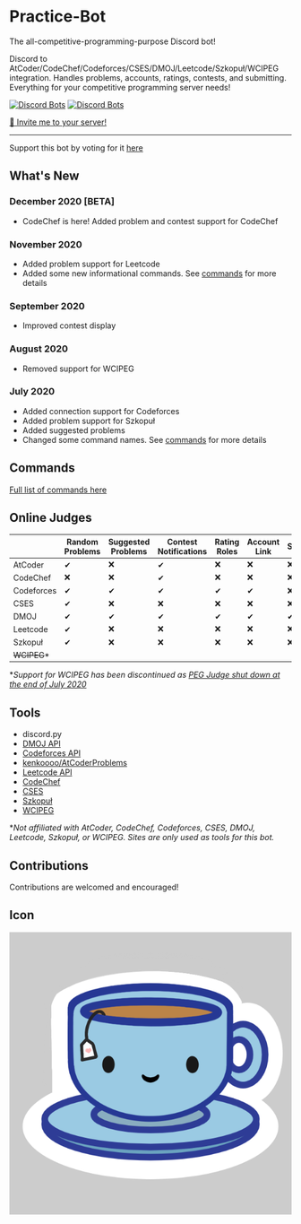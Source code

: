 # Practice-Bot
The all-competitive-programming-purpose Discord bot!

Discord to AtCoder/CodeChef/Codeforces/CSES/DMOJ/Leetcode/Szkopuł/WCIPEG integration. Handles problems, accounts, ratings, contests, and submitting. Everything for your competitive programming server needs!

[![Discord Bots](https://top.gg/api/widget/status/691416325557452861.svg)](https://top.gg/bot/691416325557452861)
[![Discord Bots](https://top.gg/api/widget/servers/691416325557452861.svg)](https://top.gg/bot/691416325557452861)

[🍵 Invite me to your server!](https://discord.com/api/oauth2/authorize?client_id=691416325557452861&permissions=402779152&scope=bot)

---

Support this bot by voting for it [here](https://top.gg/bot/691416325557452861/vote)

## What's New 

### December 2020 \[BETA\]
 * CodeChef is here! Added problem and contest support for CodeChef

### November 2020
 * Added problem support for Leetcode
 * Added some new informational commands. See [commands](https://github.com/kevinjycui/Practice-Bot/wiki/Commands) for more details

### September 2020
 * Improved contest display

### August 2020
 * Removed support for WCIPEG

### July 2020
 * Added connection support for Codeforces
 * Added problem support for Szkopuł
 * Added suggested problems
 * Changed some command names. See [commands](https://github.com/kevinjycui/Practice-Bot/wiki/Commands) for more details

## Commands
[Full list of commands here](https://github.com/kevinjycui/Practice-Bot/wiki/Commands)

## Online Judges
| | Random Problems | Suggested Problems | Contest Notifications | Rating Roles | Account Link | Submission |
|---|---|---|---|---|---|---|
| AtCoder | ✔ | ❌ | ✔ | ❌ | ❌ | ❌ |
| CodeChef | ❌ | ❌ | ✔ | ❌ | ❌ | ❌ |
| Codeforces | ✔ | ✔ | ✔ | ✔ | ✔ | ❌ |
| CSES | ✔ | ❌ | ❌ | ❌ | ❌ | ❌ |
| DMOJ | ✔ | ✔ | ✔ | ✔ | ✔ | ✔ |
| Leetcode | ✔ | ❌ | ❌ | ❌ | ❌ | ❌ |
| Szkopuł | ✔ | ❌ | ❌ | ❌ | ❌ | ❌ |
| ~~WCIPEG~~* |  |  |  |  |  |  |

**Support for WCIPEG has been discontinued as [PEG Judge shut down at the end of July 2020](https://wcipeg.com/announcement/9383)*

## Tools
 - discord.py
 - [DMOJ API](https://dmoj.ca/api/)
 - [Codeforces API](https://codeforces.com/apiHelp)
 - [kenkoooo/AtCoderProblems](https://github.com/kenkoooo/AtCoderProb✔ems)
 - [Leetcode API](https://leetcode.com/api/problems/algorithms/)
 - [CodeChef](https://www.codechef.com/)
 - [CSES](https://cses.fi/)
 - [Szkopuł](https://szkopul.edu.pl/)
 - [WCIPEG](https://wcipeg.com/main)

 **Not affiliated with AtCoder, CodeChef, Codeforces, CSES, DMOJ, Leetcode, Szkopuł, or WCIPEG. Sites are only used as tools for this bot.*

## Contributions
Contributions are welcomed and encouraged!

## Icon
![](icon.png)
